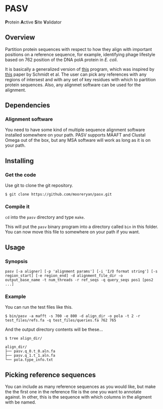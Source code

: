 # PASV

**P**rotein **A**ctive **S**ite **V**alidator

## Overview

Partition protein sequences with respect to how they align with important positions on a reference sequence, for example, identifying phage lifestyle based on 762 position of the DNA polA protein in *E. coli*.

It is basically a generalized version of [this](https://github.com/dnasko/dna_pola_762_caller) program, which was inspired by [this](http://www.nature.com/ismej/journal/v8/n1/full/ismej2013124a.html) paper by Schmidt et al. The user can pick any references with any regions of intersest and with any set of key residues with which to partition protein sequences. Also, any alignmet software can be used for the alignment.

## Dependencies

### Alignment software

You need to have some kind of multiple sequence alignment software installed somewhere on your path. PASV supports MAAFT and Clustal Omega out of the box, but any MSA software will work as long as it is on your path.

## Installing

### Get the code

Use git to clone the git repository.

```
$ git clone https://github.com/mooreryan/pasv.git
```

### Compile it

`cd` into the `pasv` directory and type `make`.

This will put the `pasv` binary program into a directory called `bin` in this folder. You can now move this file to somewhere on your path if you want.

## Usage

### Synopsis

```
pasv [-a aligner] [-p 'alignment params'] [-i 'I/O format string'] [-s region_start] [-e region_end] -d alignment_file_dir -o output_base_name -t num_threads -r ref_seqs -q query_seqs pos1 [pos2 ...]
```

### Example

You can run the test files like this.

```
$ bin/pasv -a mafft -s 700 -e 800 -d align_dir -o pola -t 2 -r test_files/refs.fa -q test_files/queries.fa 762 765
```

And the output directory contents will be these...

```
$ tree align_dir/

align_dir/
├── pasv.q_0.t_0.aln.fa
├── pasv.q_1.t_1.aln.fa
└── pola.type_info.txt
```

## Picking reference sequences

You can include as many reference sequences as you would like, but make the the first one in the reference file is the one you want to annotate against. In other, this is the sequence with which columns in the aligment with be named.
